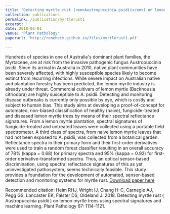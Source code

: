 ```yaml
---
title: "Detecting myrtle rust (<em>Austropuccinia psidii</em>) on lemon myrtle trees using spectral signatures and machine learning"
collection: publications
permalink: /publication/myrtlerust1
excerpt: ''
date: 2018-06-01
venue: 'Plant Pathology'
paperurl: 'http://reneheim.github.io/files/myrtlerust1.pdf'

---
```

Hundreds of species in one of Australia's dominant plant families, the Myrtaceae, are at risk from the invasive pathogenic fungus Austropuccinia psidii. Since its arrival in Australia in 2010, native plant communities have been severely affected, with highly susceptible species likely to become extinct from recurring infections. While severe impact on Australian native and plantation forestry has been predicted, the lemon myrtle industry is already under threat. Commercial cultivars of lemon myrtle (Backhousia citriodora) are highly susceptible to A. psidii. Detecting and monitoring disease outbreaks is currently only possible by eye, which is costly and subject to human bias. This study aims at developing a proof-of-concept for automated, non-biased classification of healthy (naive), fungicide-treated and diseased lemon myrtle trees by means of their spectral reflectance signatures. From a lemon myrtle plantation, spectral signatures of fungicide-treated and untreated leaves were collected using a portable field spectrometer. A third class of spectra, from naive lemon myrtle leaves that had not been exposed to A. psidii, was collected from a botanical garden. Reflectance spectra in their primary form and their first-order derivatives were used to train a random forest classifier resulting in an overall accuracy of 78% (kappa = 0.68) for primary spectra and 95% (kappa = 0.92) for first-order derivative-transformed spectra. Thus, an optical sensor-based discrimination, using spectral reflectance signatures of this as yet uninvestigated pathosystem, seems technically feasible. This study provides a foundation for the development of automated, sensor-based detection and monitoring systems for myrtle rust.
[Download paper here](http://reneheim.github.io/files/myrtlerust1.pdf)

Recommended citation: Heim RHJ, Wright IJ, Chang H-C, Carnegie AJ, Pegg GS, Lancaster EK, Falster DS, Oldeland J. 2018. Detecting myrtle rust ( Austropuccinia psidii ) on lemon myrtle trees using spectral signatures and machine learning. Plant Pathology 67: 1114–1121.
